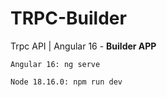 # TRPC-Builder
Trpc API | Angular 16 - **Builder APP**

```Angular 16: ng serve```

```Node 18.16.0: npm run dev```
